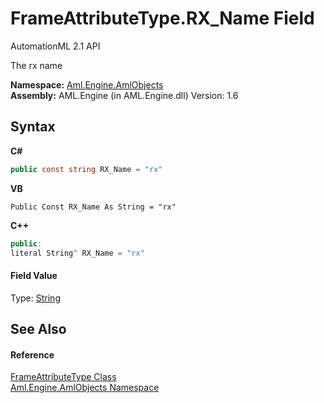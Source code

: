 # FrameAttributeType.RX_Name Field
AutomationML 2.1 API 

The rx name

**Namespace:**&nbsp;<a href="N_Aml_Engine_AmlObjects">Aml.Engine.AmlObjects</a><br />**Assembly:**&nbsp;AML.Engine (in AML.Engine.dll) Version: 1.6

## Syntax

**C#**<br />
``` C#
public const string RX_Name = "rx"
```

**VB**<br />
``` VB
Public Const RX_Name As String = "rx"
```

**C++**<br />
``` C++
public:
literal String^ RX_Name = "rx"
```


#### Field Value
Type: <a href="https://docs.microsoft.com/dotnet/api/system.string" target="_parent" rel="noopener noreferrer">String</a>

## See Also


#### Reference
<a href="T_Aml_Engine_AmlObjects_FrameAttributeType">FrameAttributeType Class</a><br /><a href="N_Aml_Engine_AmlObjects">Aml.Engine.AmlObjects Namespace</a><br />